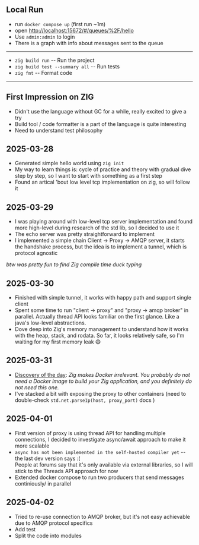 ## Local Run
- run `docker compose up` (first run ~1m)
- open [http://localhost:15672/#/queues/%2F/hello](http://localhost:15672/#/queues/%2F/hello)
- Use `admin:admin` to login
- There is a graph with info about messages sent to the queue
___
- `zig build run` -- Run the project
- `zig build test --summary all` -- Run tests
- `zig fmt` -- Format code
---
## First Impression on ZIG
- Didn't use the language without GC for a while, really excited to give a try
- Build tool / code formatter is a part of the language is quite interesting
- Need to understand test philosophy

## 2025-03-28
- Generated simple hello world using `zig init`
- My way to learn things is: cycle of practice and theory with gradual dive step by step, so I want to start with something as a first step
- Found an artical 'bout low level tcp implementation on zig, so will follow it

## 2025-03-29
- I was playing around with low-level tcp server implementation and found more high-level during research of the std lib, so I decided to use it
- The echo server was pretty straightforward to implement
- I implemented a simple chain Client -> Proxy -> AMQP server, it starts the handshake process, but the idea is to implement a tunnel, which is protocol agnostic

_btw was pretty fun to find Zig compile time duck typing_


## 2025-03-30
- Finished with simple tunnel, it works with happy path and support single client
- Spent some time to run "client -> proxy" and "proxy -> amqp broker" in parallel. Actually thread API looks familiar on the first glance. Like a java's low-level abstractions.
- Dove deep into Zig's memory management to understand how it works with the heap, stack, and rodata. So far, it looks relatively safe, so I'm waiting for my first memory leak 😄

## 2025-03-31
- [Discovery of the day](https://github.com/ziglang/docker-zig): _Zig makes Docker irrelevant. You probably do not need a Docker image to build your Zig application, and you definitely do not need this one._
- I've stacked a bit with exposing the proxy to other containers (need to double-check `std.net.parseIp(host, proxy_port)` docs )

## 2025-04-01
- First version of proxy is using thread API for handling multiple connections, I decided to investigate async/await approach to make it more scalable
- `async has not been implemented in the self-hosted compiler yet` -- the last dev version says :( \
People at forums say that it's only available via external libraries, so I will stick to the Threads API approach for now
- Extended docker compose to run two producers that send messages continiously/ in parallel


## 2025-04-02
- Tried to re-use connection to AMQP broker, but it's not easy achievable due to AMQP protocol specifics
- Add test
- Split the code into modules
